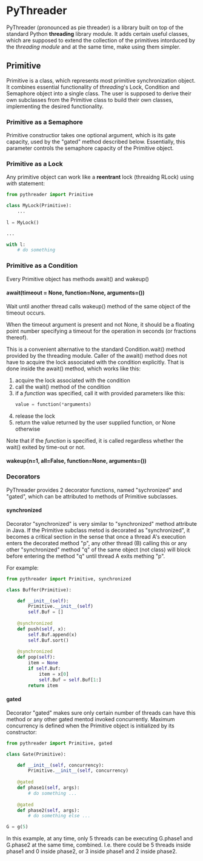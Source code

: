 # PyThreader

PyThreader (pronounced as pie threader) is a library built on top of the standard Python **threading** library module. It adds certain useful classes, which are supposed to extend the collection of the primitives intorduced by the _threading module_ and at the same time, make using them simpler.

## Primitive

Primitive is a class, which represents most primitive synchronization object. It combines essential functionality of _threading_'s Lock, Condition and Semaphore object into a single class. The user is supposed to derive their own subclasses from the Primitive class to build their own classes, implementing the desired functionality.


### Primitive as a Semaphore
Primitive constructior takes one optional argument, which is its gate capacity, used by the "gated" method described below. Essentially, this parameter controls the semaphore capacity of the Primitive object.

### Primitive as a Lock
Any primitive object can work like a **reentrant** lock (threaidng RLock) using _with_ statement:

```python
from pythreader import Primitive

class MyLock(Primitive):
    ...
    
l = MyLock()

...

with l:
    # do something
```

### Primitive as a Condition
Every Primitive object has methods await() and wakeup()

#### await(timeout = None, function=None, arguments=())
Wait until another thread calls wakeup() method of the same object of the timeout occurs.

When the timeout argument is present and not None, it should be a floating point number specifying a timeout for the operation in seconds (or fractions thereof).

This is a convenient alternative to the standard Condition.wait() method provided by the threading module. Caller of the await() method does not have to acquire the lock associated with the condition explicitly. That is done inside the await() method, which works like this:
1. acquire the lock associated with the condition
1. call the wait() method of the condition
1. if a _function_ was specified, call it with provided parameters like this:
   ```python
   value = function(*arguments)
   ```
1. release the lock
1. return the value returned by the user supplied function, or None otherwise

Note that if the _function_ is specified, it is called regardless whether the wait() exited by time-out or not.

#### wakeup(n=1, all=False, function=None, arguments=())





### Decorators
PyThreader provides 2 decorator functions, named "sychronized" and "gated", which can be attributed to methods of Primitive subclasses.

#### synchronized
Decorator "synchronized" is very similar to "synchronized" method attribute in Java. If the Primitive subclass metod is decorated as "synchronized", it becomes a critical section in the sense that once a thread A's execution enters the decorated method "p", any other thread (B) calling this or any other "synchronized" method "q" of the same object (not class) will block before entering the method "q" until thread A exits mething "p".

For example:

```python
from pythreader import Primitive, synchronized

class Buffer(Primitive):

    def __init__(self):
        Primitive.__init__(self)
        self.Buf = []
        
    @synchronized
    def push(self, x):
        self.Buf.append(x)
        self.Buf.sort()
        
    @synchronized
    def pop(self):
        item = None
        if self.Buf:
            item = x[0]
            self.Buf = self.Buf[1:]
        return item
```

#### gated
Decorator "gated" makes sure only certain number of threads can have this method or any other gated mentod invoked concurrently. Maximum concurrency is defined when the Primitive object is initialized by its constructor:

```python
from pythreader import Primitive, gated

class Gate(Primitive):

    def __init__(self, concurrency):
        Primitive.__init__(self, concurrency)
    
    @gated
    def phase1(self, args):
        # do something ...
        
    @gated
    def phase2(self, args):
        # do something else ...

G = g(5)
```
In this example, at any time, only 5 threads can be executing G.phase1 and G.phase2 at the same time, combined. I.e. there could be 5 threads inside phase1 and 0 inside phase2, or 3 inside phase1 and 2 inside phase2.

        

